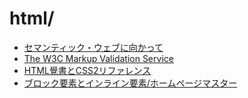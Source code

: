 html/
=====

- [セマンティック・ウェブに向かって](https://oku.edu.mie-u.ac.jp/~okumura/html5/toward_semantic_web.html)
- [The W3C Markup Validation Service](http://validator.w3.org/)
- [HTML覺書とCSS2リファレンス](http://hp.vector.co.jp/authors/VA022006/index.html)
- [ブロック要素とインライン要素/ホームページマスター](http://hmaster.net/element.html)
